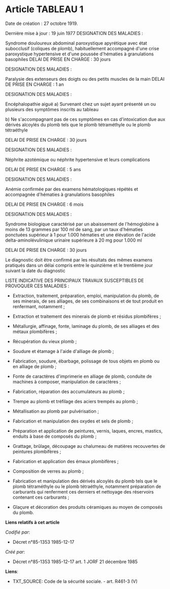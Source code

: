 # Article TABLEAU 1

Date de création : 27 octobre 1919. 

Dernière mise à jour : 19 juin 1977 DESIGNATION DES MALADIES :

Syndrome douloureux abdominal paroxystique apyrétique avec état subocclusif (coliques de plomb), habituellement accompagné
d'une crise paroxystique hypertensive et d'une poussée d'hématies à granulations basophiles DELAI DE PRISE EN CHARGE : 30
jours

DESIGNATION DES MALADIES : 

Paralysie des extenseurs des doigts ou des petits muscles de la main DELAI DE PRISE EN CHARGE : 1 an

DESIGNATION DES MALADIES :

Encéphalopathie aiguë a) Survenant chez un sujet ayant présenté un ou plusieurs des symptômes inscrits au tableau

b) Ne s'accompagnant pas de ces symptômes en cas d'intoxication due aux dérivés alcoylés du plomb tels que le plomb
tétraméthyle ou le plomb tétraéthyle 

DELAI DE PRISE EN CHARGE : 30 jours

DESIGNATION DES MALADIES :

Néphrite azotémique ou néphrite hypertensive et leurs complications

DELAI DE PRISE EN CHARGE : 5 ans

DESIGNATION DES MALADIES :

Anémie confirmée par des examens hématologiques répétés et accompagnée d'hématies à granulations basophiles

DELAI DE PRISE EN CHARGE : 6 mois

DESIGNATION DES MALADIES :

Syndrome biologique caractérisé par un abaissement de l'hémoglobine à moins de 13 grammes par 100 ml de sang, par un taux
d'hématies ponctuées supérieur à 1 pour 1.000 hématies et une élévation de l'acide delta-aminolévulinique urinaire supérieure
à 20 mg pour 1.000 ml

DELAI DE PRISE EN CHARGE : 30 jours

Le diagnostic doit être confirmé par les résultats des mêmes examens pratiqués dans un délai compris entre le quinzième et le
trentième jour suivant la date du diagnostic

LISTE INDICATIVE DES PRINCIPAUX TRAVAUX SUSCEPTIBLES DE PROVOQUER CES MALADIES :

- Extraction, traitement, préparation, emploi, manipulation du plomb, de ses minerais, de ses alliages, de ses combinaisons
et de tout produit en renfermant, notamment ;

- Extraction et traitement des minerais de plomb et résidus plombifères ;

- Métallurgie, affinage, fonte, laminage du plomb, de ses alliages et des métaux plombifères ;

- Récupération du vieux plomb ;

- Soudure et étamage à l'aide d'alliage de plomb ;

- Fabrication, soudure, ébarbage, polissage de tous objets en plomb ou en alliage de plomb ;

- Fonte de caractères d'imprimerie en alliage de plomb, conduite de machines à composer, manipulation de caractères ;

- Fabrication, réparation des accumulateurs au plomb ;

- Trempe au plomb et tréfilage des aciers trempés au plomb ;

- Métallisation au plomb par pulvérisation ;

- Fabrication et manipulation des oxydes et sels de plomb ;

- Préparation et application de peintures, vernis, laques, encres, mastics, enduits à base de composés du plomb ;

- Grattage, brûlage, découpage au chalumeau de matières recouvertes de peintures plombifères ;

- Fabrication et application des émaux plombifères ; 

- Composition de verres au plomb ; 

- Fabrication et manipulation des dérivés alcoylés du plomb tels que le plomb tétraméthyle ou le plomb tétraéthyle, notamment
préparation de carburants qui renferment ces derniers et nettoyage des réservoirs contenant ces carburants ;

- Glaçure et décoration des produits céramiques au moyen de composés du plomb.

**Liens relatifs à cet article**

_Codifié par_:

  - Décret n°85-1353 1985-12-17

_Créé par_:

  - Décret n°85-1353 1985-12-17 art. 1 JORF 21 décembre 1985

**Liens**:

  - TXT_SOURCE: Code de la sécurité sociale. - art. R461-3 (V)
